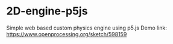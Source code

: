 # 2D-engine-p5js
Simple web based custom physics engine using p5.js
Demo link: https://www.openprocessing.org/sketch/598159

